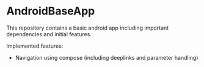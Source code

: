 # AndroidBaseApp
This repository contains a basic android app including important dependencies and initial features. 

Implemented features:
- Navigation using compose (including deeplinks and parameter handling)

